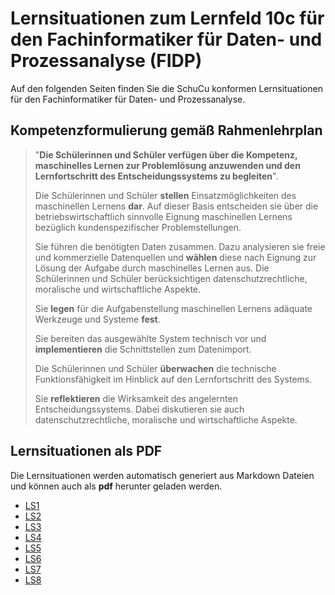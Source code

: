 # Lernsituationen zum Lernfeld 10c für den Fachinformatiker für Daten- und Prozessanalyse (FIDP)

Auf den folgenden Seiten finden Sie die SchuCu konformen Lernsituationen für den Fachinformatiker für Daten- und Prozessanalyse.

## Kompetenzformulierung gemäß Rahmenlehrplan

>"**Die Schülerinnen und Schüler verfügen über die Kompetenz, maschinelles Lernen zur
Problemlösung anzuwenden und den Lernfortschritt des Entscheidungssystems zu
begleiten**".
>
>Die Schülerinnen und Schüler **stellen** Einsatzmöglichkeiten des maschinellen Lernens **dar**.
Auf dieser Basis entscheiden sie über die betriebswirtschaftlich sinnvolle Eignung maschinellen Lernens bezüglich kundenspezifischer Problemstellungen.
>
>Sie führen die benötigten Daten zusammen. Dazu analysieren sie freie und kommerzielle
Datenquellen und **wählen** diese nach Eignung zur Lösung der Aufgabe durch maschinelles
Lernen aus. Die Schülerinnen und Schüler berücksichtigen datenschutzrechtliche, moralische und wirtschaftliche Aspekte.
>
>Sie **legen** für die Aufgabenstellung maschinellen Lernens adäquate Werkzeuge und Systeme **fest**.
>
>Sie bereiten das ausgewählte System technisch vor und **implementieren** die Schnittstellen
zum Datenimport.
>
>Die Schülerinnen und Schüler **überwachen** die technische Funktionsfähigkeit im Hinblick
auf den Lernfortschritt des Systems.
>
>Sie **reflektieren** die Wirksamkeit des angelernten Entscheidungssystems. Dabei diskutieren
sie auch datenschutzrechtliche, moralische und wirtschaftliche Aspekte.

## Lernsituationen als PDF

Die Lernsituationen werden automatisch generiert aus Markdown Dateien und können auch als **pdf** herunter geladen werden.

- [LS1](https://github.com/jtuttas/datenanalyse/raw/master/pdfs/LS1.md.pdf)
- [LS2](https://github.com/jtuttas/datenanalyse/raw/master/pdfs/LS2.md.pdf)
- [LS3](https://github.com/jtuttas/datenanalyse/raw/master/pdfs/LS3.md.pdf)
- [LS4](https://github.com/jtuttas/datenanalyse/raw/master/pdfs/LS4.md.pdf)
- [LS5](https://github.com/jtuttas/datenanalyse/raw/master/pdfs/LS5.md.pdf)
- [LS6](https://github.com/jtuttas/datenanalyse/raw/master/pdfs/LS6.md.pdf)
- [LS7](https://github.com/jtuttas/datenanalyse/raw/master/pdfs/LS7.md.pdf)
- [LS8](https://github.com/jtuttas/datenanalyse/raw/master/pdfs/LS8.md.pdf)
